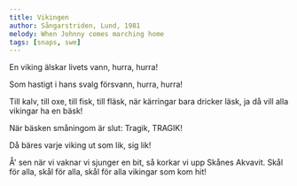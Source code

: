 ```yaml
---
title: Vikingen
author: Sångarstriden, Lund, 1981
melody: When Johnny comes marching home
tags: [snaps, swe]
---
```


En viking älskar livets vann,
hurra, hurra!

Som hastigt i hans svalg försvann,
hurra, hurra!

Till kalv, till oxe, till fisk, till fläsk,
när kärringar bara dricker läsk,
ja då vill alla vikingar ha en bäsk!

När bäsken småningom är slut:
Tragik, TRAGIK!

Då bäres varje viking ut
som lik, sig lik!

Å' sen när vi vaknar vi sjunger en bit,
så korkar vi upp Skånes Akvavit.
Skål för alla, skål för alla, skål för alla
vikingar som kom hit!
